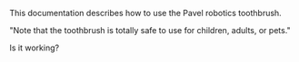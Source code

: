 This documentation describes how to use the Pavel robotics toothbrush.

"Note that the toothbrush is totally safe to use for children, adults, or pets."

Is it working?